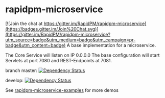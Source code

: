 # rapidpm-microservice

[![Join the chat at https://gitter.im/RapidPM/rapidpm-microservice](https://badges.gitter.im/Join%20Chat.svg)](https://gitter.im/RapidPM/rapidpm-microservice?utm_source=badge&utm_medium=badge&utm_campaign=pr-badge&utm_content=badge)
A base implementation for a microservice.

The Core Service will listen on IP 0.0.0.0
The base configuration will start Servlets at port 7080 and REST-Endpoints at 7081.




branch
master:
[![Dependency Status](https://www.versioneye.com/user/projects/55a3a45e3239390021000540/badge.svg?style=flat)](https://www.versioneye.com/user/projects/55a3a45e3239390021000540)

develop:
[![Dependency Status](https://www.versioneye.com/user/projects/55a3a44f32393900180005b2/badge.svg?style=flat)](https://www.versioneye.com/user/projects/55a3a44f32393900180005b2)


See [rapidpm-microservice-examples](https://github.com/RapidPM/rapidpm-microservice-examples) for more demos
